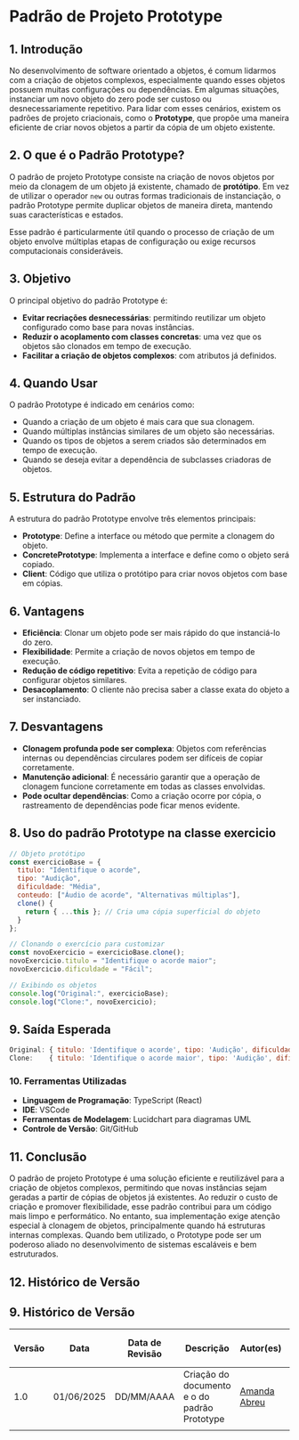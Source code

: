 # Padrão de Projeto Prototype

## 1.  Introdução

No desenvolvimento de software orientado a objetos, é comum lidarmos com a criação de objetos complexos, especialmente quando esses objetos possuem muitas configurações ou dependências. Em algumas situações, instanciar um novo objeto do zero pode ser custoso ou desnecessariamente repetitivo. Para lidar com esses cenários, existem os padrões de projeto criacionais, como o **Prototype**, que propõe uma maneira eficiente de criar novos objetos a partir da cópia de um objeto existente.

## 2. O que é o Padrão Prototype?

O padrão de projeto Prototype consiste na criação de novos objetos por meio da clonagem de um objeto já existente, chamado de **protótipo**. Em vez de utilizar o operador `new` ou outras formas tradicionais de instanciação, o padrão Prototype permite duplicar objetos de maneira direta, mantendo suas características e estados.

Esse padrão é particularmente útil quando o processo de criação de um objeto envolve múltiplas etapas de configuração ou exige recursos computacionais consideráveis.

## 3. Objetivo

O principal objetivo do padrão Prototype é:

- **Evitar recriações desnecessárias**: permitindo reutilizar um objeto configurado como base para novas instâncias.
- **Reduzir o acoplamento com classes concretas**: uma vez que os objetos são clonados em tempo de execução.
- **Facilitar a criação de objetos complexos**: com atributos já definidos.

## 4. Quando Usar

O padrão Prototype é indicado em cenários como:

- Quando a criação de um objeto é mais cara que sua clonagem.
- Quando múltiplas instâncias similares de um objeto são necessárias.
- Quando os tipos de objetos a serem criados são determinados em tempo de execução.
- Quando se deseja evitar a dependência de subclasses criadoras de objetos.

## 5. Estrutura do Padrão

A estrutura do padrão Prototype envolve três elementos principais:

- **Prototype**: Define a interface ou método que permite a clonagem do objeto.
- **ConcretePrototype**: Implementa a interface e define como o objeto será copiado.
- **Client**: Código que utiliza o protótipo para criar novos objetos com base em cópias.

## 6. Vantagens

- **Eficiência**: Clonar um objeto pode ser mais rápido do que instanciá-lo do zero.
- **Flexibilidade**: Permite a criação de novos objetos em tempo de execução.
- **Redução de código repetitivo**: Evita a repetição de código para configurar objetos similares.
- **Desacoplamento**: O cliente não precisa saber a classe exata do objeto a ser instanciado.

## 7. Desvantagens

- **Clonagem profunda pode ser complexa**: Objetos com referências internas ou dependências circulares podem ser difíceis de copiar corretamente.
- **Manutenção adicional**: É necessário garantir que a operação de clonagem funcione corretamente em todas as classes envolvidas.
- **Pode ocultar dependências**: Como a criação ocorre por cópia, o rastreamento de dependências pode ficar menos evidente.


##  8. Uso do padrão Prototype na classe exercicio 

```javascript
// Objeto protótipo
const exercicioBase = {
  titulo: "Identifique o acorde",
  tipo: "Audição",
  dificuldade: "Média",
  conteudo: ["Áudio de acorde", "Alternativas múltiplas"],
  clone() {
    return { ...this }; // Cria uma cópia superficial do objeto
  }
};

// Clonando o exercício para customizar
const novoExercicio = exercicioBase.clone();
novoExercicio.titulo = "Identifique o acorde maior";
novoExercicio.dificuldade = "Fácil";

// Exibindo os objetos
console.log("Original:", exercicioBase);
console.log("Clone:", novoExercicio);

```
## 9. Saída Esperada
```javascript
Original: { titulo: 'Identifique o acorde', tipo: 'Audição', dificuldade: 'Média', conteudo: [...], clone: [Function: clone] }
Clone:    { titulo: 'Identifique o acorde maior', tipo: 'Audição', dificuldade: 'Fácil', conteudo: [...], clone: [Function: clone] }
```

### 10. Ferramentas Utilizadas

- **Linguagem de Programação**: TypeScript (React)
- **IDE**: VSCode
- **Ferramentas de Modelagem**: Lucidchart para diagramas UML
- **Controle de Versão**: Git/GitHub

## 11. Conclusão

O padrão de projeto Prototype é uma solução eficiente e reutilizável para a criação de objetos complexos, permitindo que novas instâncias sejam geradas a partir de cópias de objetos já existentes. Ao reduzir o custo de criação e promover flexibilidade, esse padrão contribui para um código mais limpo e performático. No entanto, sua implementação exige atenção especial à clonagem de objetos, principalmente quando há estruturas internas complexas. Quando bem utilizado, o Prototype pode ser um poderoso aliado no desenvolvimento de sistemas escaláveis e bem estruturados.

## 12. Histórico de Versão
## 9. Histórico de Versão

| Versão | Data       | Data de Revisão          | Descrição            | Autor(es)                       | Revisor(es)                       | Detalhes da revisão        |
| ------ | ---------- | ------------------------ | -------------------- | ------------------------------- | --------------------------------- | -------------------------- |
| 1.0    | 01/06/2025 | DD/MM/AAAA               | Criação do documento e o do padrão Prototype| [Amanda Abreu](https://github.com/Amandaaaaabreu) | [Arthur Rodrigues](https://github.com/arthurrsousa)||
|    |  |              |  |  | |  |
